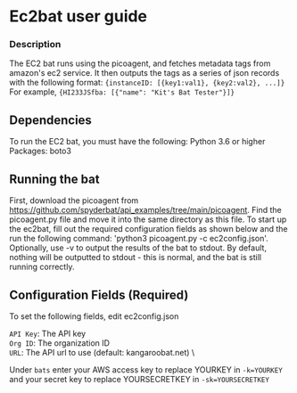 # Ec2bat user guide

### Description

The EC2 bat runs using the picoagent, and fetches metadata tags from amazon's ec2 service.
It then outputs the tags as a series of json records with the following format:
`{instanceID: [{key1:val1}, {key2:val2}, ...]}`
For example, `{HI233JSfba: [{"name": "Kit's Bat Tester"}]}`

## Dependencies

To run the EC2 bat, you must have the following:
Python 3.6 or higher
Packages:
    boto3

## Running the bat

First, download the picoagent from https://github.com/spyderbat/api_examples/tree/main/picoagent. Find the picoagent.py file and move it into the same directory as this file.
To start up the ec2bat, fill out the required configuration fields as shown below and the run the following command: 'python3 picoagent.py -c ec2config.json'.
Optionally, use -v to output the results of the bat to stdout. By default, nothing will be outputted to stdout - this is normal, and the bat is still running correctly.

## Configuration Fields (Required)

To set the following fields, edit ec2config.json

`API Key`: The API key \
`Org ID`: The organization ID \
`URL`: The API url to use (default: kangaroobat.net) \

Under `bats` enter your AWS access key to replace YOURKEY in `-k=YOURKEY` and your secret key to replace YOURSECRETKEY in `-sk=YOURSECRETKEY`